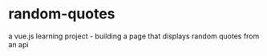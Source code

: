 # random-quotes
a vue.js learning project - building a page that displays random quotes from an api
